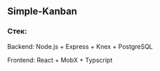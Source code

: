 ## Simple-Kanban
### Стек:
Backend:
Node.js + Express + Knex + PostgreSQL

Frontend:
React + MobX + Typscript